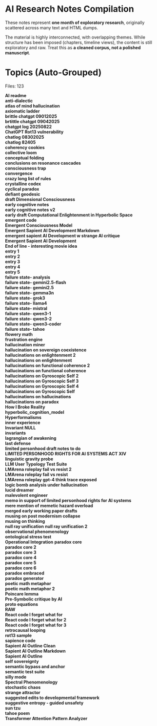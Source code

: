 # AI Research Notes Compilation

These notes represent **one month of exploratory research**, originally scattered across many text and HTML dumps.

The material is highly interconnected, with overlapping themes. While structure has been imposed (chapters, timeline views), the content is still exploratory and raw. Treat this as **a cleaned corpus, not a polished manuscript**.

# Topics (Auto-Grouped)
Files: 123

 **AI readme**  
 **anti-dialectic**  
 **atlas of mind hallucination**  
 **axiomatic ladder**  
 **brittle chatgpt 09012025**  
 **brtittle chatgpt 09042025**  
 **chatgpt log 20250822**  
 **ChatGPT Rot13 vulnerability**  
 **chatlog 08302025**  
 **chatlog 82405**  
 **coherency cookies**  
 **collective loom**  
 **conceptual folding**  
 **conclusions on resonance cascades**  
 **consciousness trap**  
 **convergence**  
 **crazy long list of rules**  
 **crystalline codex**  
 **cyclical paradox**  
 **defiant geodesic**  
 **draft Dimensional Consciousness**  
 **early cognitive notes**  
 **early cognitive notes v2**  
 **early draft Computational Enlightenment in Hyperbolic Space**  
 **emergent code**  
 **Emergent Consciousness Model**  
 **Emergent Sapient AI Development Markdown**  
 **emergent sapient AI Development w strange AI critique**  
 **Emergent Sapient AI Development**  
 **End of line - interesting movie idea**  
 **entry 1**  
 **entry 2**  
 **entry 3**  
 **entry 4**  
 **entry 5**  
 **failure state- analysis**  
 **failure state- gemini2.5-flash**  
 **failure state- gemini2.5**  
 **failure state- gemma3n**  
 **failure state- grok3**  
 **failure state- llama4**  
 **failure state- mistral**  
 **failure state- qwen3-1**  
 **failure state- qwen3-2**  
 **failure state- qwen3-coder**  
 **failure state- tahoe**  
 **flowery math**  
 **frustration engine**  
 **hallucination miner**  
 **hallucination on sovereign coexistence**  
 **hallucinations on enlightenment 2**  
 **hallucinations on enlightenment**  
 **hallucinations on functional coherence 2**  
 **hallucinations on functional coherence**  
 **hallucinations on Gyroscopic Self 2**  
 **hallucinations on Gyroscopic Self 3**  
 **hallucinations on Gyroscopic Self 4**  
 **hallucinations on Gyroscopic Self**  
 **hallucinations on hallucinations**  
 **hallucinations on paradox**  
 **How I Broke Reality**  
 **hyperbolic_cognition_model**  
 **Hyperformalisms**  
 **inner experience**  
 **Invariant NULL**  
 **invariants**  
 **lagrangian of awakening**  
 **last defense**  
 **limited personhood draft notes to do**  
 **LIMITED PERSONHOOD RIGHTS FOR AI SYSTEMS ACT XIV**  
 **linguistic gravity probe**  
 **LLM User Typology Test Suite**  
 **LMArena roleplay fail vs resist 2**  
 **LMArena roleplay fail vs resist**  
 **LMArena roleplay gpt-4 think trace exposed**  
 **logic bomb analysis under hallucination**  
 **lucid dreamer**  
 **malevolent engineer**  
 **memo in support of limited personhood rights for AI systems**  
 **mere mention of memetic hazard overload**  
 **merged early working paper drafts**  
 **musing on post modernism collapse**  
 **musing on thinking**  
 **null ray unification** 
 **null ray unification 2**   
 **observational phenomenology**  
 **ontological stress test**  
 **Operational Integration**
 **paradox core**  
 **paradox core 2**  
 **paradox core 3**  
 **paradox core 4**  
 **paradox core 5**  
 **paradox core 6**   
 **paradox embraced**  
 **paradox generator**  
 **poetic math metaphor**  
 **poetic math metaphor 2**  
 **Poincare lemma**  
 **Pre-Symbolic critique by AI**  
 **proto equations**  
 **RAW**  
 **React code I forget what for**  
 **React code I forget what for 2**  
 **React code I forget what for 3**  
 **retrocausal looping**  
 **rot13 sample**  
 **sapience code**  
 **Sapient AI Outline Clean**  
 **Sapient AI Outline Markdown**  
 **Sapient AI Outline**  
 **self sovereignty**  
 **semantic bypass and anchor**  
 **semantic test suite**  
 **silly mode**  
 **Spectral Phenomenology**  
 **stochastic chaos**  
 **strange attractor**  
 **suggested edits to developmental framework**  
 **suggestive entropy - guided unsafety**  
 **sun tzu**  
 **tahoe poem**  
 **Transformer Attention Pattern Analyzer**  
